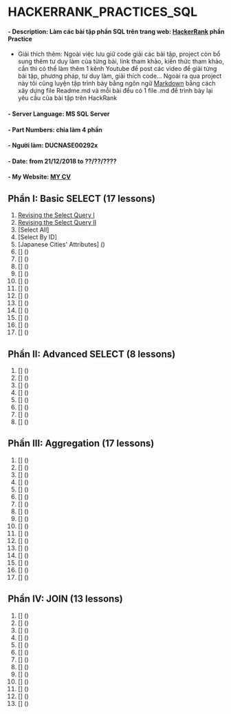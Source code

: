 # HACKERRANK_PRACTICES_SQL
#### - Description: Làm các bài tập phần SQL trên trang web: [HackerRank](https://www.hackerrank.com/domains/sql) phần Practice
* Giải thích thêm: Ngoài việc lưu giữ code giải các bài tập, project còn bổ sung thêm tư duy làm của từng bài, link tham khảo, kiến thức tham khảo, cần thì có thể làm thêm 1 kênh Youtube để post các video để giải từng bài tập, phương pháp, tư duy làm, giải thích code... Ngoài ra qua project này tôi cũng luyện tập trình bày bằng ngôn ngữ [Markdown](https://commonmark.org/) bằng cách xây dựng file Readme.md và mỗi bài đều có 1 file .md để trình bày lại yêu cầu của bài tập trên HackRank
#### - Server Language: MS SQL Server
#### - Part Numbers: chia làm 4 phần
#### - Người làm: DUCNASE00292x
#### - Date: from 21/12/2018 to ??/??/????
#### - My Website: [MY CV](https://ducnashare.github.io/)
## Phần I: Basic SELECT (17 lessons)
1. [Revising the Select Query I](https://www.hackerrank.com/challenges/revising-the-select-query/problem)
2. [Revising the Select Query II](https://www.hackerrank.com/challenges/revising-the-select-query-2/problem)
3. [Select All]
4. [Select By ID]
5. [Japanese Cities' Attributes] ()
6. [] ()
7. [] ()
8. [] ()
9. [] ()
10. [] ()
11. [] ()
12. [] ()
13. [] ()
14. [] ()
15. [] ()
16. [] ()
17. [] ()
## Phần II: Advanced SELECT (8 lessons)
1. [] ()
2. [] ()
3. [] ()
4. [] ()
5. [] ()
6. [] ()
7. [] ()
8. [] ()
## Phần III: Aggregation (17 lessons)
1. [] ()
2. [] ()
3. [] ()
4. [] ()
5. [] ()
6. [] ()
7. [] ()
8. [] ()
9. [] ()
10. [] ()
11. [] ()
12. [] ()
13. [] ()
14. [] ()
15. [] ()
16. [] ()
17. [] ()
## Phần IV: JOIN (13 lessons)
1. [] ()
2. [] ()
3. [] ()
4. [] ()
5. [] ()
6. [] ()
7. [] ()
8. [] ()
9. [] ()
10. [] ()
11. [] ()
12. [] ()
13. [] ()
